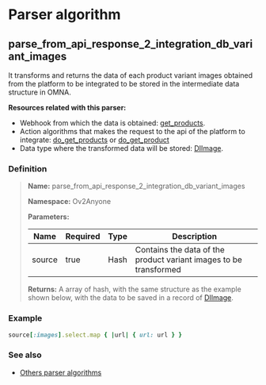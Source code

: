 # Parser algorithm
 
## parse_from_api_response_2_integration_db_variant_images

It transforms and returns the data of each product variant images obtained from the platform to be integrated to be stored in 
the intermediate data structure in OMNA.

**Resources related with this parser:**

* Webhook from which the data is obtained: [get_products](../webhooks/overview.md?id=get_products).
* Action algorithms that makes the request to the api of the platform to integrate:
  [do_get_products](../action-algorithms/do_get_products.md) or [do_get_product](../action-algorithms/do_get_product.md)
* Data type where the transformed data will be stored: [DIImage](../data-types/DIImage.md).
    
### Definition

> **Name:** parse_from_api_response_2_integration_db_variant_images
> 
> **Namespace:** Ov2Anyone
>
> **Parameters:**
> 
> | Name | Required | Type | Description |
> | ---- | -------- | ---- | ----------- |
> | source | true | Hash | Contains the data of the product variant images to be transformed |
>
> **Returns:** A array of hash, with the same structure as the example shown below, with the data to be saved in a record of [DIImage](../data-types/DIImage.md).

### Example
```ruby
source[:images].select.map { |url| { url: url } }
```

### See also
* [Others parser algorithms](overview?id=parse_from_api_response_2_integration_db_variant_images)
